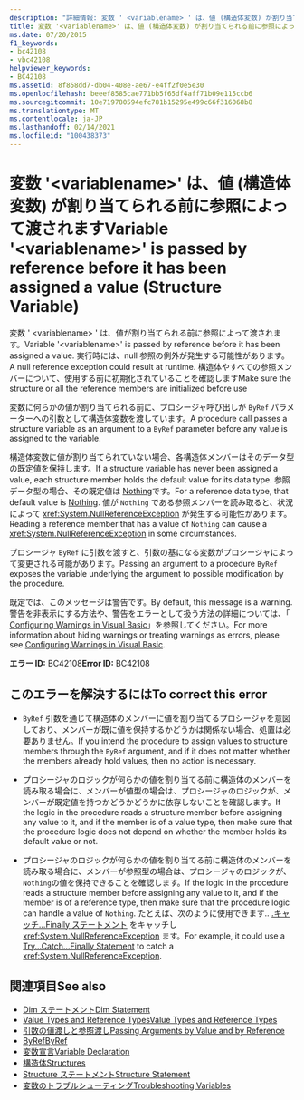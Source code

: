 ```yaml
---
description: "詳細情報: 変数 ' <variablename> ' は、値 (構造体変数) が割り当てられる前に参照によって渡されます"
title: 変数 '<variablename>' は、値 (構造体変数) が割り当てられる前に参照によって渡されます
ms.date: 07/20/2015
f1_keywords:
- bc42108
- vbc42108
helpviewer_keywords:
- BC42108
ms.assetid: 8f858dd7-db04-408e-ae67-e4ff2f0e5e30
ms.openlocfilehash: beeef8585cae771bb5f65df4aff71b09e115ccb6
ms.sourcegitcommit: 10e719780594efc781b15295e499c66f316068b8
ms.translationtype: MT
ms.contentlocale: ja-JP
ms.lasthandoff: 02/14/2021
ms.locfileid: "100438373"
---
```

# <a name="variable-variablename-is-passed-by-reference-before-it-has-been-assigned-a-value-structure-variable"></a><span data-ttu-id="4b26e-103">変数 '\<variablename>' は、値 (構造体変数) が割り当てられる前に参照によって渡されます</span><span class="sxs-lookup"><span data-stu-id="4b26e-103">Variable '\<variablename>' is passed by reference before it has been assigned a value (Structure Variable)</span></span>

<span data-ttu-id="4b26e-104">変数 ' \<variablename> ' は、値が割り当てられる前に参照によって渡されます。</span><span class="sxs-lookup"><span data-stu-id="4b26e-104">Variable '\<variablename>' is passed by reference before it has been assigned a value.</span></span> <span data-ttu-id="4b26e-105">実行時には、null 参照の例外が発生する可能性があります。</span><span class="sxs-lookup"><span data-stu-id="4b26e-105">A null reference exception could result at runtime.</span></span> <span data-ttu-id="4b26e-106">構造体やすべての参照メンバーについて、使用する前に初期化されていることを確認します</span><span class="sxs-lookup"><span data-stu-id="4b26e-106">Make sure the structure or all the reference members are initialized before use</span></span>  
  
 <span data-ttu-id="4b26e-107">変数に何らかの値が割り当てられる前に、プロシージャ呼び出しが `ByRef` パラメーターへの引数として構造体変数を渡しています。</span><span class="sxs-lookup"><span data-stu-id="4b26e-107">A procedure call passes a structure variable as an argument to a `ByRef` parameter before any value is assigned to the variable.</span></span>  
  
 <span data-ttu-id="4b26e-108">構造体変数に値が割り当てられていない場合、各構造体メンバーはそのデータ型の既定値を保持します。</span><span class="sxs-lookup"><span data-stu-id="4b26e-108">If a structure variable has never been assigned a value, each structure member holds the default value for its data type.</span></span> <span data-ttu-id="4b26e-109">参照データ型の場合、その既定値は [Nothing](../language-reference/nothing.md)です。</span><span class="sxs-lookup"><span data-stu-id="4b26e-109">For a reference data type, that default value is [Nothing](../language-reference/nothing.md).</span></span> <span data-ttu-id="4b26e-110">値が `Nothing` である参照メンバーを読み取ると、状況によって <xref:System.NullReferenceException> が発生する可能性があります。</span><span class="sxs-lookup"><span data-stu-id="4b26e-110">Reading a reference member that has a value of `Nothing` can cause a <xref:System.NullReferenceException> in some circumstances.</span></span>  
  
 <span data-ttu-id="4b26e-111">プロシージャ `ByRef` に引数を渡すと、引数の基になる変数がプロシージャによって変更される可能があります。</span><span class="sxs-lookup"><span data-stu-id="4b26e-111">Passing an argument to a procedure `ByRef` exposes the variable underlying the argument to possible modification by the procedure.</span></span>  
  
 <span data-ttu-id="4b26e-112">既定では、このメッセージは警告です。</span><span class="sxs-lookup"><span data-stu-id="4b26e-112">By default, this message is a warning.</span></span> <span data-ttu-id="4b26e-113">警告を非表示にする方法や、警告をエラーとして扱う方法の詳細については、「 [Configuring Warnings in Visual Basic](/visualstudio/ide/configuring-warnings-in-visual-basic)」を参照してください。</span><span class="sxs-lookup"><span data-stu-id="4b26e-113">For more information about hiding warnings or treating warnings as errors, please see [Configuring Warnings in Visual Basic](/visualstudio/ide/configuring-warnings-in-visual-basic).</span></span>  
  
 <span data-ttu-id="4b26e-114">**エラー ID:** BC42108</span><span class="sxs-lookup"><span data-stu-id="4b26e-114">**Error ID:** BC42108</span></span>  
  
## <a name="to-correct-this-error"></a><span data-ttu-id="4b26e-115">このエラーを解決するには</span><span class="sxs-lookup"><span data-stu-id="4b26e-115">To correct this error</span></span>  
  
- <span data-ttu-id="4b26e-116">`ByRef` 引数を通じて構造体のメンバーに値を割り当てるプロシージャを意図しており、メンバーが既に値を保持するかどうかは関係ない場合、処置は必要ありません。</span><span class="sxs-lookup"><span data-stu-id="4b26e-116">If you intend the procedure to assign values to structure members through the `ByRef` argument, and if it does not matter whether the members already hold values, then no action is necessary.</span></span>  
  
- <span data-ttu-id="4b26e-117">プロシージャのロジックが何らかの値を割り当てる前に構造体のメンバーを読み取る場合に、メンバーが値型の場合は、プロシージャのロジックが、メンバーが既定値を持つかどうかどうかに依存しないことを確認します。</span><span class="sxs-lookup"><span data-stu-id="4b26e-117">If the logic in the procedure reads a structure member before assigning any value to it, and if the member is of a value type, then make sure that the procedure logic does not depend on whether the member holds its default value or not.</span></span>  
  
- <span data-ttu-id="4b26e-118">プロシージャのロジックが何らかの値を割り当てる前に構造体のメンバーを読み取る場合に、メンバーが参照型の場合は、プロシージャのロジックが、 `Nothing`の値を保持できることを確認します。</span><span class="sxs-lookup"><span data-stu-id="4b26e-118">If the logic in the procedure reads a structure member before assigning any value to it, and if the member is of a reference type, then make sure that the procedure logic can handle a value of `Nothing`.</span></span> <span data-ttu-id="4b26e-119">たとえば、次のように使用できます.. [.キャッチ...Finally ステートメント](../language-reference/statements/try-catch-finally-statement.md) をキャッチし <xref:System.NullReferenceException> ます。</span><span class="sxs-lookup"><span data-stu-id="4b26e-119">For example, it could use a [Try...Catch...Finally Statement](../language-reference/statements/try-catch-finally-statement.md) to catch a <xref:System.NullReferenceException>.</span></span>  
  
## <a name="see-also"></a><span data-ttu-id="4b26e-120">関連項目</span><span class="sxs-lookup"><span data-stu-id="4b26e-120">See also</span></span>

- [<span data-ttu-id="4b26e-121">Dim ステートメント</span><span class="sxs-lookup"><span data-stu-id="4b26e-121">Dim Statement</span></span>](../language-reference/statements/dim-statement.md)
- [<span data-ttu-id="4b26e-122">Value Types and Reference Types</span><span class="sxs-lookup"><span data-stu-id="4b26e-122">Value Types and Reference Types</span></span>](../programming-guide/language-features/data-types/value-types-and-reference-types.md)
- [<span data-ttu-id="4b26e-123">引数の値渡しと参照渡し</span><span class="sxs-lookup"><span data-stu-id="4b26e-123">Passing Arguments by Value and by Reference</span></span>](../programming-guide/language-features/procedures/passing-arguments-by-value-and-by-reference.md)
- [<span data-ttu-id="4b26e-124">ByRef</span><span class="sxs-lookup"><span data-stu-id="4b26e-124">ByRef</span></span>](../language-reference/modifiers/byref.md)
- [<span data-ttu-id="4b26e-125">変数宣言</span><span class="sxs-lookup"><span data-stu-id="4b26e-125">Variable Declaration</span></span>](../programming-guide/language-features/variables/variable-declaration.md)
- [<span data-ttu-id="4b26e-126">構造体</span><span class="sxs-lookup"><span data-stu-id="4b26e-126">Structures</span></span>](../programming-guide/language-features/data-types/structures.md)
- [<span data-ttu-id="4b26e-127">Structure ステートメント</span><span class="sxs-lookup"><span data-stu-id="4b26e-127">Structure Statement</span></span>](../language-reference/statements/structure-statement.md)
- [<span data-ttu-id="4b26e-128">変数のトラブルシューティング</span><span class="sxs-lookup"><span data-stu-id="4b26e-128">Troubleshooting Variables</span></span>](../programming-guide/language-features/variables/troubleshooting-variables.md)
